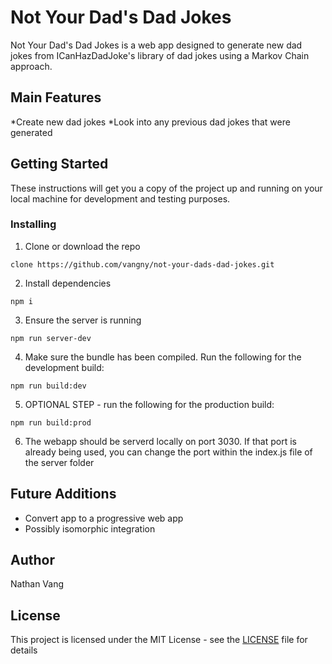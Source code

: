 Not Your Dad's Dad Jokes
===============

Not Your Dad's Dad Jokes is a web app designed to generate new dad jokes from ICanHazDadJoke's library of dad jokes using a Markov Chain approach.

## Main Features
*Create new dad jokes
*Look into any previous dad jokes that were generated

## Getting Started
These instructions will get you a copy of the project up and running on your local machine for development and testing purposes.

### Installing
1. Clone or download the repo

```
clone https://github.com/vangny/not-your-dads-dad-jokes.git
```

2. Install dependencies
```
npm i
```

3. Ensure the server is running
```
npm run server-dev
```

4. Make sure the bundle has been compiled. Run the following for the development build:
```
npm run build:dev
```

5. OPTIONAL STEP - run the following for the production build:
```
npm run build:prod
```

6. The webapp should be serverd locally on port 3030. If that port is already being used, you can change the port within the index.js file of the server folder

## Future Additions
* Convert app to a progressive web app
* Possibly isomorphic integration

## Author
Nathan Vang

## License
This project is licensed under the MIT License - see the [LICENSE](https://github.com/vangny/raven-sms/blob/master/LICENSE) file for details